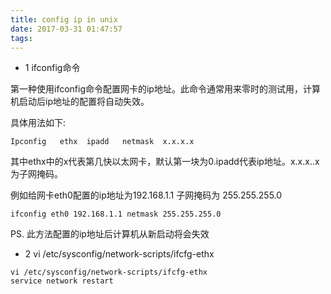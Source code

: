```yaml
---
title: config ip in unix
date: 2017-03-31 01:47:57
tags:
---
```



- 1 ifconfig命令
 
第一种使用ifconfig命令配置网卡的ip地址。此命令通常用来零时的测试用，计算机启动后ip地址的配置将自动失效。

具体用法如下: 

```hash
Ipconfig   ethx  ipadd   netmask  x.x.x.x
```

其中ethx中的x代表第几快以太网卡，默认第一块为0.ipadd代表ip地址。x.x.x..x为子网掩码。

例如给网卡eth0配置的ip地址为192.168.1.1 子网掩码为 255.255.255.0

```hash
ifconfig eth0 192.168.1.1 netmask 255.255.255.0
```

PS. 此方法配置的ip地址后计算机从新启动将会失效



- 2 vi  /etc/sysconfig/network-scripts/ifcfg-ethx

```hash
vi /etc/sysconfig/network-scripts/ifcfg-ethx
service network restart
```
